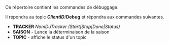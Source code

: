 Ce répertoire contient les commandes de débuggage.

Il répondra au topic ***ClientID***/**Debug** et répondra aux commandes suivantes.

- **TRACKER** *NomDuTracker* *(Start|Stop|Done|Status)*
- **SAISON** - Lance la déterminaison de la saison
- **TOPIC** - affiche le status d'un topic
